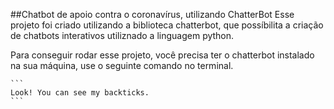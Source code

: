 ##Chatbot de apoio contra o coronavírus, utilizando ChatterBot
Esse projeto foi criado utilizando a biblioteca chatterbot, que possíbilita a criação de chatbots interativos utiliznado a linguagem python.

Para conseguir rodar esse projeto, você precisa ter o chatterbot instalado na sua máquina, use o seguinte comando no terminal.

```` 
```
Look! You can see my backticks.
```
````
